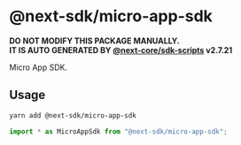 # @next-sdk/micro-app-sdk

**DO NOT MODIFY THIS PACKAGE MANUALLY.**  
**IT IS AUTO GENERATED BY [@next-core/sdk-scripts] v2.7.21**

Micro App SDK.

## Usage

```bash
yarn add @next-sdk/micro-app-sdk
```

```ts
import * as MicroAppSdk from "@next-sdk/micro-app-sdk";
```

[@next-core/sdk-scripts]: https://github.com/easyops-cn/next-core/tree/master/packages/sdk-scripts
